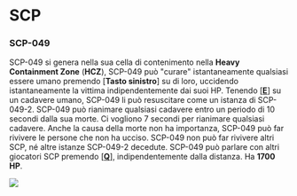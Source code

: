 # SCP

### SCP-049

 SCP-049 si genera nella sua cella di contenimento nella **Heavy Containment Zone** \(**HCZ**\), SCP-049 può "curare" istantaneamente qualsiasi essere umano premendo \[**Tasto sinistro**\] su di loro, uccidendo istantaneamente la vittima indipendentemente dai suoi HP. Tenendo \[[**E**](./#comandi-base-del-gioco)\] su un cadavere umano, SCP-049 li può resuscitare come un istanza di SCP-049-2. SCP-049 può rianimare qualsiasi cadavere entro un periodo di 10 secondi dalla sua morte. Ci vogliono 7 secondi per rianimare qualsiasi cadavere. Anche la causa della morte non ha importanza, SCP-049 può far rivivere le persone che non ha ucciso. SCP-049 non può far rivivere altri SCP, né altre istanze SCP-049-2 decedute. SCP-049 può parlare con altri giocatori SCP premendo \[[**Q**](./#comandi-base-del-gioco)\], indipendentemente dalla distanza. Ha **1700 HP**.

![](../../.gitbook/assets/049_profileimage.png)

